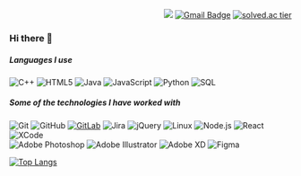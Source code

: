 

<!--
**est22/est22** is a ✨ _special_ ✨ repository because its `README.md` (this file) appears on your GitHub profile.

Here are some ideas to get you started:

- 🔭 I’m currently working on ...
- 🌱 I’m currently learning ...
- 👯 I’m looking to collaborate on ...
- 🤔 I’m looking for help with ...
- 💬 Ask me about ...
- 📫 How to reach me: ...
- 😄 Pronouns: ...
- ⚡ Fun fact: ...
-->
<div align="right">
  
<a href="https://www.linkedin.com/in/lia-an-78b620173/" target="_blank" ><img src="https://img.shields.io/badge/LinkedIn-0A66C2?style=flat-square&logo=Linkedin&logoColor=white"/></a>  [![Gmail Badge](https://img.shields.io/badge/-Gmail-c14438?style=flat-square&logo=Gmail&logoColor=white&link=mailto:anlia.seoul@gmail.com)](mailto:anlia.seoul@gmail.com)   [![solved.ac tier](http://mazassumnida.wtf/api/mini/generate_badge?boj=pfuit)](https://solved.ac/pfuit)

</div>

### Hi there 👋




##### Languages I use

![C++](https://img.shields.io/badge/-C++-000000?style=flat&logo=c%2B%2B&logoColor=blue)
![HTML5](https://img.shields.io/badge/-HTML5-000000?style=flat&logo=html5)
![Java](https://img.shields.io/badge/-Java-000000?style=flat&logo=java&logoColor=orange)
![JavaScript](https://img.shields.io/badge/-JavaScript-000000?style=flat&logo=javascript)
![Python](https://img.shields.io/badge/-Python-000000?style=flat&logo=python)
![SQL](https://img.shields.io/badge/-SQL-000000?style=flat&logo=postgresql)

##### Some of the technologies I have worked with

![Git](https://img.shields.io/badge/-Git-222222?style=flat&logo=git&logoColor=F05032)
![GitHub](https://img.shields.io/badge/-GitHub-222222?style=flat&logo=github&logoColor=white)
[![GitLab](https://img.shields.io/badge/-GitLab-222222?style=flat&logo=gitlab&link=https://github.com/LuizCarlosAbbott/)](https://github.com/LuizCarlosAbbott/)
![Jira](https://img.shields.io/badge/-Jira-222222?style=flat&logo=jira-software&logoColor=0052CC)
![jQuery](https://img.shields.io/badge/-jQuery-222222?style=flat&logo=jQuery&logoColor=0769AD)
![Linux](https://img.shields.io/badge/-Linux-222222?style=flat&logo=linux&logoColor=FCC624)
![Node.js](https://img.shields.io/badge/-Node.js-222222?style=flat&logo=node.js&logoColor=339933)
![React](https://img.shields.io/badge/-React-222222?style=flat&logo=React&logoColor=61DAFB)
![XCode](https://img.shields.io/badge/-XCode-222222?style=flat&logo=XCode&logoColor=1575F9)
<br>
![Adobe Photoshop](http://img.shields.io/badge/-Abode%20Photoshop-222222?style=flat&logo=adobe-photoshop&logoColor=26C9FF)
![Adobe Illustrator](http://img.shields.io/badge/-Abode%20Illustrator-222222?style=flat&logo=adobe-illustrator&logoColor=FC8F30)
![Adobe XD](http://img.shields.io/badge/-Abode%20XD-222222?style=flat&logo=adobe-XD&logoColor=fe61f6)
![Figma](http://img.shields.io/badge/-Figma-222222?style=flat&logo=figma&logoColor=lavender)


[![Top Langs](https://github-readme-stats.vercel.app/api/top-langs/?username=est22&layout=compact)](https://github.com/est22/github-readme-stats)    



</p>
